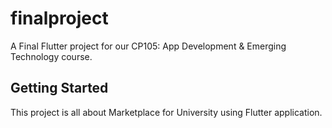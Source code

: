 # finalproject

A Final Flutter project for our CP105: App Development & Emerging Technology course.

## Getting Started

This project is all about Marketplace for University using Flutter application.

